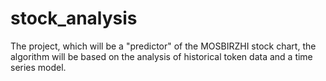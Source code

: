 # stock_analysis
The project, which will be a "predictor" of the MOSBIRZHI stock chart, the algorithm will be based on the analysis of historical token data and a time series model.
